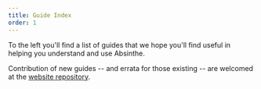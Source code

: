 ```yaml
---
title: Guide Index
order: 1
---
```


To the left you'll find a list of guides that we hope you'll find useful
in helping you understand and use Absinthe.

Contribution of new guides -- and errata for those existing -- are welcomed
at the [website repository](https://github.com/absinthe-graphql/website).
